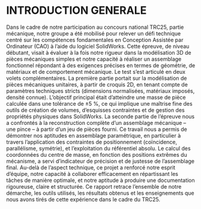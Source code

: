   # INTRODUCTION GENERALE

Dans le cadre de notre participation au concours national TRC25, partie mécanique, notre groupe a été mobilisé pour relever un défi technique centré sur les compétences fondamentales en Conception Assistée par Ordinateur (CAO) à l’aide du logiciel SolidWorks. Cette épreuve, de niveau débutant, visait à évaluer à la fois notre rigueur dans la modélisation 3D de pièces mécaniques simples et notre capacité à réaliser un assemblage fonctionnel répondant à des exigences précises en termes de géométrie, de matériaux et de comportement mécanique.
Le test s’est articulé en deux volets complémentaires. La première partie portait sur la modélisation de pièces mécaniques unitaires, à partir de croquis 2D, en tenant compte de paramètres techniques stricts (dimensions normalisées, matériaux imposés, densité connue). L’objectif principal était d’atteindre une masse de pièce calculée dans une tolérance de ±5 %, ce qui implique une maîtrise fine des outils de création de volumes, d’esquisses contraintes et de gestion des propriétés physiques dans SolidWorks.
La seconde partie de l’épreuve nous a confrontés à la reconstruction complète d’un assemblage mécanique – une pince – à partir d’un jeu de pièces fourni. Ce travail nous a permis de démontrer nos aptitudes en assemblage paramétrique, en particulier à travers l’application des contraintes de positionnement (coïncidence, parallélisme, symétrie), et l’exploitation du référentiel absolu. Le calcul des coordonnées du centre de masse, en fonction des positions extrêmes du mécanisme, a servi d’indicateur de précision et de justesse de l’assemblage final.
Au-delà de l’aspect technique, ce projet a renforcé notre esprit d’équipe, notre capacité à collaborer efficacement en répartissant les tâches de manière optimale, et notre aptitude à produire une documentation rigoureuse, claire et structurée. Ce rapport retrace l’ensemble de notre démarche, les outils utilisés, les résultats obtenus et les enseignements que nous avons tirés de cette expérience dans le cadre du TRC25.

